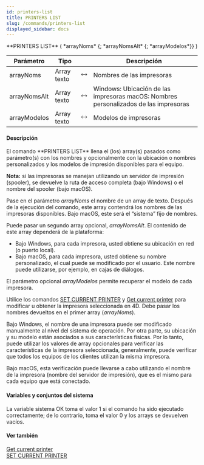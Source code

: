 ```yaml
---
id: printers-list
title: PRINTERS LIST
slug: /commands/printers-list
displayed_sidebar: docs
---
```


<!--REF #_command_.PRINTERS LIST.Syntax-->**PRINTERS LIST** ( *arrayNoms* {; *arrayNomsAlt* {; *arrayModelos*}} )<!-- END REF-->
<!--REF #_command_.PRINTERS LIST.Params-->
| Parámetro | Tipo |  | Descripción |
| --- | --- | --- | --- |
| arrayNoms | Array texto | &#x1F858; | Nombres de las impresoras |
| arrayNomsAlt | Array texto | &#x1F858; | Windows: Ubicación de las impresoras macOS: Nombres personalizados de las impresoras |
| arrayModelos | Array texto | &#x1F858; | Modelos de impresoras |

<!-- END REF-->

#### Descripción 

<!--REF #_command_.PRINTERS LIST.Summary-->El comando **PRINTERS LIST** llena el (los) array(s) pasados como parámetro(s) con los nombres y opcionalmente con la ubicación o nombres personalizados y los modelos de impresión disponibles para el equipo.<!-- END REF-->

**Nota:** si las impresoras se manejan utilizando un servidor de impresión (spooler), se devuelve la ruta de acceso completa (bajo Windows) o el nombre del spooler (bajo macOS).

Pase en el parámetro *arrayNoms* el nombre de un array de texto. Después de la ejecución del comando, este array contendrá los nombres de las impresoras disponibles. Bajo macOS, este será el “sistema” fijo de nombres.

Puede pasar un segundo array opcional, *arrayNomsAlt*. El contenido de este array dependerá de la plataforma:

* Bajo Windows, para cada impresora, usted obtiene su ubicación en red (o puerto local).
* Bajo macOS, para cada impresora, usted obtiene su nombre personalizado, el cual puede se modificado por el usuario. Este nombre puede utilizarse, por ejemplo, en cajas de diálogos.

El parámetro opcional *arrayModelos* permite recuperar el modelo de cada impresora.

Utilice los comandos [SET CURRENT PRINTER](set-current-printer.md) y [Get current printer](get-current-printer.md) para modificar u obtener la impresora seleccionada en 4D. Debe pasar los nombres devueltos en el primer array (*arrayNoms*).

Bajo Windows, el nombre de una impresora puede ser modificado manualmente al nivel del sistema de operación. Por otra parte, su ubicación y su modelo están asociados a sus características físicas. Por lo tanto, puede utilizar los valores de array opcionales para verificar las características de la impresora seleccionada, generalmente, puede verificar que todos los equipos de los clientes utilizan la misma impresora.

Bajo macOS, esta verificación puede llevarse a cabo utilizando el nombre de la impresora (nombre del servidor de impresión), que es el mismo para cada equipo que está conectado.

#### Variables y conjuntos del sistema 

La variable sistema OK toma el valor 1 si el comando ha sido ejecutado correctamente; de lo contrario, toma el valor 0 y los arrays se devuelven vacíos. 

#### Ver también 

[Get current printer](get-current-printer.md)  
[SET CURRENT PRINTER](set-current-printer.md)  
